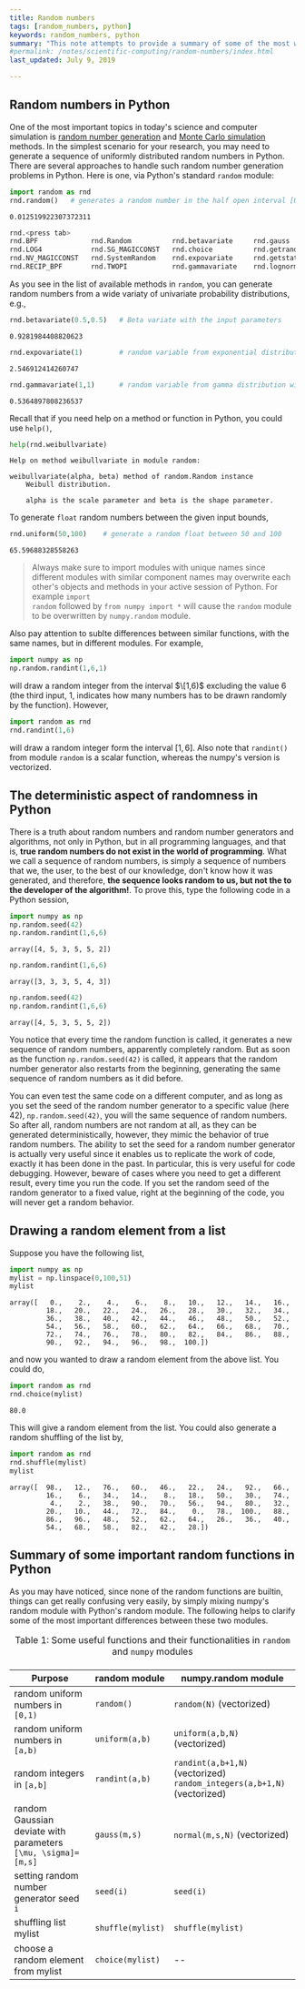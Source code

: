 ```yaml
---
title: Random numbers
tags: [random_numbers, python]
keywords: random_numbers, python
summary: "This note attempts to provide a summary of some of the most widely-used approaches for generating random numbers in Python."
#permalink: /notes/scientific-computing/random-numbers/index.html
last_updated: July 9, 2019

---
```


## Random numbers in Python  

One of the most important topics in today's science and computer simulation is [random number generation](https://en.wikipedia.org/wiki/Random_number_generation) and [Monte Carlo simulation](https://en.wikipedia.org/wiki/Monte_Carlo_method) methods. In the simplest scenario for your research, you may need to generate a sequence of uniformly distributed random numbers in Python. There are several approaches to handle such random number generation problems in Python. Here is one, via Python's standard `random` module:  

```python
import random as rnd
rnd.random()   # generates a random number in the half open interval [0,1)
```
    0.012519922307372311

```python
rnd.<press tab>
rnd.BPF             rnd.Random          rnd.betavariate     rnd.gauss           rnd.normalvariate   rnd.randrange       rnd.shuffle         rnd.weibullvariate
rnd.LOG4            rnd.SG_MAGICCONST   rnd.choice          rnd.getrandbits     rnd.paretovariate   rnd.sample          rnd.triangular
rnd.NV_MAGICCONST   rnd.SystemRandom    rnd.expovariate     rnd.getstate        rnd.randint         rnd.seed            rnd.uniform
rnd.RECIP_BPF       rnd.TWOPI           rnd.gammavariate    rnd.lognormvariate  rnd.random          rnd.setstate        rnd.vonmisesvariate
```

As you see in the list of available methods in `random`, you can generate random numbers from a wide variaty of univariate probability distributions, e.g.,  

```python
rnd.betavariate(0.5,0.5)   # Beta variate with the input parameters
```
    0.9281984408820623

```python
rnd.expovariate(1)         # random variable from exponential distribution with mean 1.
```
    2.546912414260747

```python
rnd.gammavariate(1,1)      # random variable from gamma distribution with parameters 1,1.
```
    0.5364897808236537

Recall that if you need help on a method or function in Python, you could use `help()`,  

```python
help(rnd.weibullvariate)
```
    Help on method weibullvariate in module random:
    
    weibullvariate(alpha, beta) method of random.Random instance
        Weibull distribution.
    
        alpha is the scale parameter and beta is the shape parameter.

To generate `float` random numbers between the given input bounds,  

```python
rnd.uniform(50,100)    # generate a random float between 50 and 100
```
    65.59688328558263

> Always make sure to import modules with unique names since different modules with similar component names may overwrite each other's objects and methods in your active session of Python. For example <code>import random</code> followed by <code>from numpy import *</code> will cause the <code>random</code> module to be overwritten by <code>numpy.random</code> module.

Also pay attention to sublte differences between similar functions, with the same names, but in different modules. For example,  

```python
import numpy as np
np.random.randint(1,6,1)
```

will draw a random integer from the interval $\[1,6)$ excluding the value $6$ (the third input, $1$, indicates how many numbers has to be drawn randomly by the function). However,  

```python
import random as rnd
rnd.randint(1,6)
```

will draw a random integer form the interval $[1,6]$. Also note that `randint()` from module `random` is a scalar function, whereas the numpy's version is vectorized.  

## The deterministic aspect of randomness in Python  

There is a truth about random numbers and random number generators and algorithms, not only in Python, but in all programming languages, and that is, **true random numbers do not exist in the world of programming**. What we call a sequence of random numbers, is simply a sequence of numbers that we, the user, to the best of our knowledge, don't know how it was generated, and therefore, **the sequence looks random to us, but not the to the developer of the algorithm!**. To prove this, type the following code in a Python session,  

```python
import numpy as np
np.random.seed(42)
np.random.randint(1,6,6)
```
    array([4, 5, 3, 5, 5, 2])

```python
np.random.randint(1,6,6)
```
    array([3, 3, 3, 5, 4, 3])

```python
np.random.seed(42)
np.random.randint(1,6,6)
```
    array([4, 5, 3, 5, 5, 2])

You notice that every time the random function is called, it generates a new sequence of random numbers, apparently completely random. But as soon as the function `np.random.seed(42)` is called, it appears that the random number generator also restarts from the beginning, generating the same sequence of random numbers as it did before.  

You can even test the same code on a different computer, and as long as you set the seed of the random number generator to a specific value (here 42), `np.random.seed(42)`, you will the same sequence of random numbers. So after all, random numbers are not random at all, as they can be generated deterministically, however, they mimic the behavior of true random numbers. The ability to set the seed for a random number generator is actually very useful since it enables us to replicate the work of code, exactly it has been done in the past. In particular, this is very useful for code debugging. However, beware of cases where you need to get a different result, every time you run the code. If you set the random seed of the random generator to a fixed value, right at the beginning of the code, you will never get a random behavior.  

## Drawing a random element from a list  

Suppose you have the following list,  
```python
import numpy as np
mylist = np.linspace(0,100,51)
mylist
```
    array([   0.,    2.,    4.,    6.,    8.,   10.,   12.,   14.,   16.,
             18.,   20.,   22.,   24.,   26.,   28.,   30.,   32.,   34.,
             36.,   38.,   40.,   42.,   44.,   46.,   48.,   50.,   52.,
             54.,   56.,   58.,   60.,   62.,   64.,   66.,   68.,   70.,
             72.,   74.,   76.,   78.,   80.,   82.,   84.,   86.,   88.,
             90.,   92.,   94.,   96.,   98.,  100.])

and now you wanted to draw a random element from the above list. You could do,  

```python
import random as rnd
rnd.choice(mylist)
```
    80.0 

This will give a random element from the list. You could also generate a random shuffling of the list by,  

```python
import random as rnd
rnd.shuffle(mylist)
mylist
```
    array([  98.,   12.,   76.,   60.,   46.,   22.,   24.,   92.,   66.,
             16.,    6.,   34.,   14.,    8.,   18.,   50.,   30.,   74.,
              4.,    2.,   38.,   90.,   70.,   56.,   94.,   80.,   32.,
             20.,   10.,   44.,   72.,   84.,    0.,   78.,  100.,   88.,
             86.,   96.,   48.,   52.,   62.,   64.,   26.,   36.,   40.,
             54.,   68.,   58.,   82.,   42.,   28.])

## Summary of some important random functions in Python  

As you may have noticed, since none of the random functions are builtin, things can get really confusing very easily, by simply mixing numpy's random module with Python's random module. The following helps to clarify some of the most important differences between these two modules.  

<table class="center">
    <caption class="title" style="padding-bottom:10px">
        Table 1: Some useful functions and their functionalities in <code>random</code> and <code>numpy</code> modules
    </caption>
    <thead>
        <tr>
            <th>Purpose</th>
            <th>random module</th>
            <th>numpy.random module</th>
        </tr>
    </thead>
    <tbody>
        <tr>
            <td>random uniform numbers in <code>[0,1)</code></td>
            <td><code>random()</code></td>
            <td><code>random(N)</code> (vectorized)</td>
        </tr>
        <tr>
            <td>random uniform numbers in <code>[a,b)</code></td>
            <td><code>uniform(a,b)</code></td>
            <td><code>uniform(a,b,N)</code> (vectorized)</td>
        </tr>
        <tr>
            <td>random integers in <code>[a,b]</code></td>
            <td><code>randint(a,b)</code></td>
            <td><code>randint(a,b+1,N)</code> (vectorized) <br> <code>random_integers(a,b+1,N)</code> (vectorized) </td>
        </tr>
        <tr>
            <td>random Gaussian deviate with parameters <code>[\mu, \sigma]=[m,s]</code></td>
            <td><code>gauss(m,s)</code></td>
            <td><code>normal(m,s,N)</code> (vectorized)</td>
        </tr>
        <tr>
            <td>setting random number generator seed <code>i</code></td>
            <td><code>seed(i)</code></td>
            <td><code>seed(i)</code></td>
        </tr>
        <tr>
            <td>shuffling list mylist</td>
            <td><code>shuffle(mylist)</code></td>
            <td><code>shuffle(mylist)</code></td>
        </tr>
        <tr>
            <td>choose a random element from mylist</td>
            <td><code>choice(mylist)</code></td>
            <td> -- </td>
        </tr>
    </tbody>
</table>
